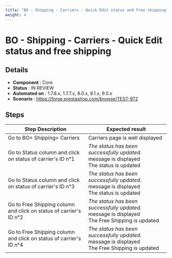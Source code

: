 ```yaml
---
title: "BO - Shipping - Carriers - Quick Edit status and free shipping"
weight: 4
---
```


# BO - Shipping - Carriers - Quick Edit status and free shipping
## Details
* **Component** : Core
* **Status** : IN REVIEW
* **Automated on** : 1.7.8.x, 1.7.7.x, 8.0.x, 8.1.x, 9.0.x
* **Scenario** : https://forge.prestashop.com/browse/TEST-972

## Steps
| Step Description | Expected result |
| ----- | ----- |
| Go to BO> Shipping> Carriers | Carriers page is well displayed |
| Go to Status column and click on status of carrier's ID n°1 | _The status has been successfully updated._ message is displayed<br>The status is updated |
| Go to Status column and click on status of carrier's ID n°3 | _The status has been successfully updated._ message is displayed<br>The status is updated |
| Go to Free Shipping column and click on status of carrier's ID n°2 | _The status has been successfully updated._ message is displayed<br>The Free Shipping is updated |
| Go to Free Shipping column and click on status of carrier's ID n°4 | _The status has been successfully updated._ message is displayed<br>The Free Shipping is updated |
